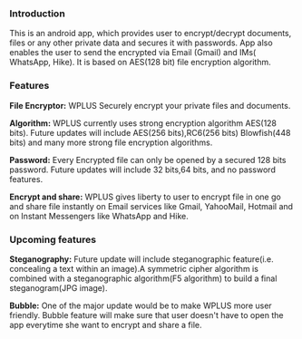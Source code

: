 
### Introduction
This is an android app, which provides user to encrypt/decrypt documents, files or any other private data and secures it with passwords. App also enables the user to send the encrypted via Email (Gmail) and IMs( WhatsApp, Hike). It is based on AES(128 bit) file encryption algorithm.

### Features

**File Encryptor:** WPLUS Securely encrypt your private files and documents.

**Algorithm:** WPLUS currently uses strong encryption algorithm AES(128 bits). Future updates will include AES(256 bits),RC6(256 bits) Blowfish(448 bits) and many more strong file encryption algorithms.

**Password:** Every Encrypted file can only be opened by a secured 128 bits password. Future updates will include 32 bits,64 bits, and no password features.

**Encrypt and share:** WPLUS gives liberty to user to encrypt file in one go and share file instantly on Email services like Gmail, YahooMail, Hotmail and on Instant Messengers like WhatsApp and Hike.

### Upcoming features

**Steganography:** Future update will include steganographic feature(i.e. concealing a text within an image).A symmetric cipher algorithm is combined with a steganographic algorithm(F5 algorithm) to build a final steganogram(JPG image).

**Bubble:** One of the major update would be to make WPLUS more user friendly. Bubble feature will make sure that user doesn't have to open the app everytime she want to encrypt and share a file.



